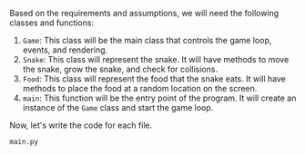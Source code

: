Based on the requirements and assumptions, we will need the following classes and functions:

1. `Game`: This class will be the main class that controls the game loop, events, and rendering.
2. `Snake`: This class will represent the snake. It will have methods to move the snake, grow the snake, and check for collisions.
3. `Food`: This class will represent the food that the snake eats. It will have methods to place the food at a random location on the screen.
4. `main`: This function will be the entry point of the program. It will create an instance of the `Game` class and start the game loop.

Now, let's write the code for each file.

`main.py`
